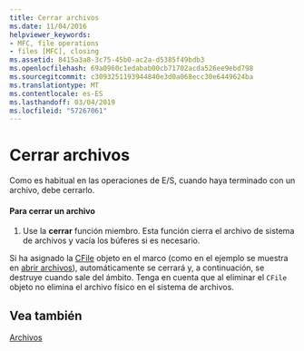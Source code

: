 ```yaml
---
title: Cerrar archivos
ms.date: 11/04/2016
helpviewer_keywords:
- MFC, file operations
- files [MFC], closing
ms.assetid: 8415a3a8-3c75-45b0-ac2a-d5385f49bdb3
ms.openlocfilehash: 69a0960c1edabab00cb71702acda526ee9ebd798
ms.sourcegitcommit: c3093251193944840e3d0a068ecc30e6449624ba
ms.translationtype: MT
ms.contentlocale: es-ES
ms.lasthandoff: 03/04/2019
ms.locfileid: "57267061"
---
```

# <a name="closing-files"></a>Cerrar archivos

Como es habitual en las operaciones de E/S, cuando haya terminado con un archivo, debe cerrarlo.

#### <a name="to-close-a-file"></a>Para cerrar un archivo

1. Use la **cerrar** función miembro. Esta función cierra el archivo de sistema de archivos y vacía los búferes si es necesario.

Si ha asignado la [CFile](../mfc/reference/cfile-class.md) objeto en el marco (como en el ejemplo se muestra en [abrir archivos](../mfc/opening-files.md)), automáticamente se cerrará y, a continuación, se destruye cuando sale del ámbito. Tenga en cuenta que al eliminar el `CFile` objeto no elimina el archivo físico en el sistema de archivos.

## <a name="see-also"></a>Vea también

[Archivos](../mfc/files-in-mfc.md)
